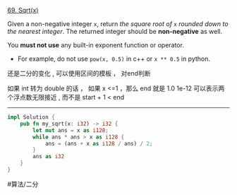 [69. Sqrt(x)](https://leetcode.com/problems/sqrtx/)

Given a non-negative integer `x`, return _the square root of_ `x` _rounded down to the nearest integer_. The returned integer should be **non-negative** as well.

You **must not use** any built-in exponent function or operator.

- For example, do not use `pow(x, 0.5)` in c++ or `x ** 0.5` in python.

还是二分的变化 , 可以使用区间的模板 ， 对end判断

如果 int 转为  double 的话  ， 如果 x <=1 ，那么 end 就是 1.0
1e-12 可以表示两个浮点数无限接近 , 而不是 start + 1 < end 

---

```rust
impl Solution {
    pub fn my_sqrt(x: i32) -> i32 {
        let mut ans = x as i128;
        while ans * ans > x as i128 {
            ans = (ans + x as i128 / ans) / 2;
        }
        ans as i32
    }
}
```

#算法/二分 
